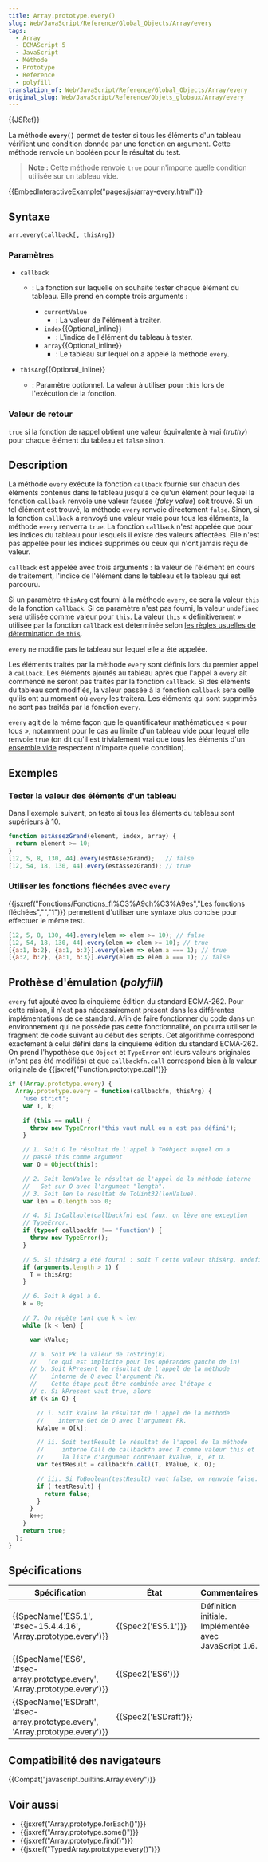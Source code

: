 ```yaml
---
title: Array.prototype.every()
slug: Web/JavaScript/Reference/Global_Objects/Array/every
tags:
  - Array
  - ECMAScript 5
  - JavaScript
  - Méthode
  - Prototype
  - Reference
  - polyfill
translation_of: Web/JavaScript/Reference/Global_Objects/Array/every
original_slug: Web/JavaScript/Reference/Objets_globaux/Array/every
---
```

{{JSRef}}

La méthode **`every()`** permet de tester si tous les éléments d'un tableau vérifient une condition donnée par une fonction en argument. Cette méthode renvoie un booléen pour le résultat du test.

> **Note :** Cette méthode renvoie `true` pour n'importe quelle condition utilisée sur un tableau vide.

{{EmbedInteractiveExample("pages/js/array-every.html")}}

## Syntaxe

    arr.every(callback[, thisArg])

### Paramètres

- `callback`

  - : La fonction sur laquelle on souhaite tester chaque élément du tableau. Elle prend en compte trois arguments :

    - `currentValue`
      - : La valeur de l'élément à traiter.
    - `index`{{Optional_inline}}
      - : L'indice de l'élément du tableau à tester.
    - `array`{{Optional_inline}}
      - : Le tableau sur lequel on a appelé la méthode `every`.

- `thisArg`{{Optional_inline}}
  - : Paramètre optionnel. La valeur à utiliser pour `this` lors de l'exécution de la fonction.

### Valeur de retour

`true` si la fonction de rappel obtient une valeur équivalente à vrai (_truthy_) pour chaque élément du tableau et `false` sinon.

## Description

La méthode `every` exécute la fonction `callback` fournie sur chacun des éléments contenus dans le tableau jusqu'à ce qu'un élément pour lequel la fonction `callback` renvoie une valeur fausse (_falsy value_) soit trouvé. Si un tel élément est trouvé, la méthode `every` renvoie directement `false`. Sinon, si la fonction `callback` a renvoyé une valeur vraie pour tous les éléments, la méthode `every` renverra `true`. La fonction `callback` n'est appelée que pour les indices du tableau pour lesquels il existe des valeurs affectées. Elle n'est pas appelée pour les indices supprimés ou ceux qui n'ont jamais reçu de valeur.

`callback` est appelée avec trois arguments : la valeur de l'élément en cours de traitement, l'indice de l'élément dans le tableau et le tableau qui est parcouru.

Si un paramètre `thisArg` est fourni à la méthode `every`, ce sera la valeur `this` de la fonction `callback`. Si ce paramètre n'est pas fourni, la valeur `undefined` sera utilisée comme valeur pour `this`. La valeur `this` « définitivement » utilisée par la fonction `callback` est déterminée selon [les règles usuelles de détermination de `this`](/fr/docs/Web/JavaScript/Reference/Opérateurs/L_opérateur_this).

`every` ne modifie pas le tableau sur lequel elle a été appelée.

Les éléments traités par la méthode `every` sont définis lors du premier appel à `callback`. Les éléments ajoutés au tableau après que l'appel à `every` ait commencé ne seront pas traités par la fonction `callback`. Si des éléments du tableau sont modifiés, la valeur passée à la fonction `callback` sera celle qu'ils ont au moment où `every` les traitera. Les éléments qui sont supprimés ne sont pas traités par la fonction `every`.

`every` agit de la même façon que le quantificateur mathématiques « pour tous », notamment pour le cas au limite d'un tableau vide pour lequel elle renvoie `true` (on dit qu'il est trivialement vrai que tous les éléments d'un [ensemble vide](https://fr.wikipedia.org/wiki/Ensemble_vide#Difficult.C3.A9s_de_la_notion_d.27ensemble_vide) respectent n'importe quelle condition).

## Exemples

### Tester la valeur des éléments d'un tableau

Dans l'exemple suivant, on teste si tous les éléments du tableau sont supérieurs à 10.

```js
function estAssezGrand(element, index, array) {
  return element >= 10;
}
[12, 5, 8, 130, 44].every(estAssezGrand);   // false
[12, 54, 18, 130, 44].every(estAssezGrand); // true
```

### Utiliser les fonctions fléchées avec `every`

{{jsxref("Fonctions/Fonctions_fl%C3%A9ch%C3%A9es","Les fonctions fléchées","","1")}} permettent d'utiliser une syntaxe plus concise pour effectuer le même test.

```js
[12, 5, 8, 130, 44].every(elem => elem >= 10); // false
[12, 54, 18, 130, 44].every(elem => elem >= 10); // true
[{a:1, b:2}, {a:1, b:3}].every(elem => elem.a === 1); // true
[{a:2, b:2}, {a:1, b:3}].every(elem => elem.a === 1); // false
```

## Prothèse d'émulation (_polyfill_)

`every` fut ajouté avec la cinquième édition du standard ECMA-262. Pour cette raison, il n'est pas nécessairement présent dans les différentes implémentations de ce standard. Afin de faire fonctionner du code dans un environnement qui ne possède pas cette fonctionnalité, on pourra utiliser le fragment de code suivant au début des scripts. Cet algorithme correspond exactement à celui défini dans la cinquième édition du standard ECMA-262. On prend l'hypothèse que `Object` et `TypeError` ont leurs valeurs originales (n'ont pas été modifiés) et que `callbackfn.call` correspond bien à la valeur originale de {{jsxref("Function.prototype.call")}}

```js
if (!Array.prototype.every) {
  Array.prototype.every = function(callbackfn, thisArg) {
    'use strict';
    var T, k;

    if (this == null) {
      throw new TypeError('this vaut null ou n est pas défini');
    }

    // 1. Soit O le résultat de l'appel à ToObject auquel on a
    // passé this comme argument
    var O = Object(this);

    // 2. Soit lenValue le résultat de l'appel de la méthode interne
    //   Get sur O avec l'argument "length".
    // 3. Soit len le résultat de ToUint32(lenValue).
    var len = O.length >>> 0;

    // 4. Si IsCallable(callbackfn) est faux, on lève une exception
    // TypeError.
    if (typeof callbackfn !== 'function') {
      throw new TypeError();
    }

    // 5. Si thisArg a été fourni : soit T cette valeur thisArg, undefined sinon.
    if (arguments.length > 1) {
      T = thisArg;
    }

    // 6. Soit k égal à 0.
    k = 0;

    // 7. On répète tant que k < len
    while (k < len) {

      var kValue;

      // a. Soit Pk la valeur de ToString(k).
      //   (ce qui est implicite pour les opérandes gauche de in)
      // b. Soit kPresent le résultat de l'appel de la méthode
      //    interne de O avec l'argument Pk.
      //    Cette étape peut être combinée avec l'étape c
      // c. Si kPresent vaut true, alors
      if (k in O) {

        // i. Soit kValue le résultat de l'appel de la méthode
        //    interne Get de O avec l'argument Pk.
        kValue = O[k];

        // ii. Soit testResult le résultat de l'appel de la méthode
        //     interne Call de callbackfn avec T comme valeur this et
        //     la liste d'argument contenant kValue, k, et O.
        var testResult = callbackfn.call(T, kValue, k, O);

        // iii. Si ToBoolean(testResult) vaut false, on renvoie false.
        if (!testResult) {
          return false;
        }
      }
      k++;
    }
    return true;
  };
}
```

## Spécifications

| Spécification                                                                                            | État                         | Commentaires                                          |
| -------------------------------------------------------------------------------------------------------- | ---------------------------- | ----------------------------------------------------- |
| {{SpecName('ES5.1', '#sec-15.4.4.16', 'Array.prototype.every')}}                     | {{Spec2('ES5.1')}}     | Définition initiale. Implémentée avec JavaScript 1.6. |
| {{SpecName('ES6', '#sec-array.prototype.every', 'Array.prototype.every')}}     | {{Spec2('ES6')}}         |                                                       |
| {{SpecName('ESDraft', '#sec-array.prototype.every', 'Array.prototype.every')}} | {{Spec2('ESDraft')}} |                                                       |

## Compatibilité des navigateurs

{{Compat("javascript.builtins.Array.every")}}

## Voir aussi

- {{jsxref("Array.prototype.forEach()")}}
- {{jsxref("Array.prototype.some()")}}
- {{jsxref("Array.prototype.find()")}}
- {{jsxref("TypedArray.prototype.every()")}}

